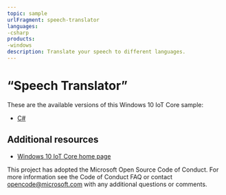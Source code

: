 ```yaml
---
topic: sample
urlFragment: speech-translator
languages:
-csharp
products:
-windows
description: Translate your speech to different languages.
---
```


# “Speech Translator”

These are the available versions of this Windows 10 IoT Core sample:

*	[C#](./CS/README.md)

## Additional resources
* [Windows 10 IoT Core home page](https://developer.microsoft.com/en-us/windows/iot/)

This project has adopted the Microsoft Open Source Code of Conduct. For more information see the Code of Conduct FAQ or contact <opencode@microsoft.com> with any additional questions or comments.
